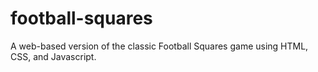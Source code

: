 # football-squares
A web-based version of the classic Football Squares game using HTML, CSS, and Javascript.
